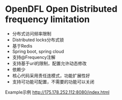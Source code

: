 # OpenDFL Open Distributed frequency limitation 
* 分布式访问频率限制
* Distributed locks分布式锁
* 基于Redis
* Spring boot, spring cloud
* 支持@Frequency注解
* 支持基于uri的限制，配置允许动态修改
* 依赖少
* 核心代码采用责任连模式，功能扩展性好
* 支持可功能可配置，不需要的功能可以关闭

Example示例 http://175.178.252.112:8080/index.html